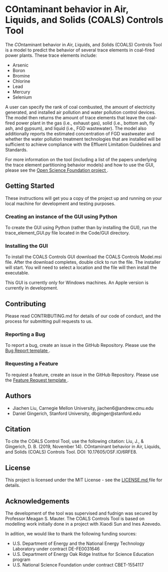 # COntaminant behavior in Air, Liquids, and Solids (COALS) Controls Tool

The *CO*ntaminant behavior in *A*ir, *L*iquids, and *S*olids (COALS) Controls Tool is a model to predict the behavior of several trace elements in coal-fired power plants.  These trace elements include:
<ul>
  <li> Arsenic </li>
  <li> Boron </li>
  <li> Bromine </li>
  <li> Chlorine </li>
  <li> Lead </li>
  <li> Mercury </li>
  <li> Selenium </li>
  </ul>
A user can specify the rank of coal combusted, the amount of electricity generated, and installed air pollution and water pollution control devices.  The model then returns the amount of trace elements that leave the coal-fired power plant in the gas (i.e., exhaust gas), solid (i.e., bottom ash, fly ash, and gypsum), and liquid (i.e., FGD wastewater).  The model also additionally reports the estimated concentration of FGD wastweater and whether the water pollution treatment technologies that are installed will be sufficient to achieve compliance with the Effluent Limitation Guidelines and Standards.

For more information on the tool (including a list of the papers underlying the trace element partitioning behavior models) and how to use the GUI, please see the <a href="https://osf.io/6rfe8/"> Open Science Foundation project </a>.

## Getting Started
These instructions will get you a copy of the project up and running on your local machine for development and testing purposes.

### Creating an instance of the GUI using Python
To create the GUI using Python (rather than by installing the GUI), run the trace_element_GUI.py file located in the Code/GUI directory.

### Installing the GUI 
To install the COALS Controls GUI download the COALS Controls Model.msi file.  After the download completes, double click to run the file.  The installer will start.  You will need to select a location and the file will then install the executable.

This GUI is currently only for Windows machines.  An Apple version is currently in development.

## Contributing
Please read CONTRIBUTING.md for details of our code of conduct, and the process for submitting pull requests to us.

### Reporting a Bug
To report a bug, create an issue in the GitHub Repository.  Please use the <a href="https://github.com/we3lab/coals_controls/issues/new?assignees=&labels=&template=bug_report.md&title="> Bug Report template </a>.

### Requesting a Feature
To requiest a feature, create an issue in the GitHub Repository.  Please use the <a href="https://github.com/we3lab/coals_controls/issues/new?assignees=&labels=&template=feature_request.md&title="> Feature Request template </a>.

## Authors
<ul> 
  <li> Jiachen Liu, Carnegie Mellon University, jiachen6@andrew.cmu.edu </li>
  <li> Daniel Gingerich, Stanford University, dbginger@stanford.edu </li>
  </ul>

## Citation
To cite the COALS Control Tool, use the following citation:
Liu, J., & Gingerich, D. B. (2019, November 14). COntaminant behavior in Air, Liquids, and Solids (COALS) Controls Tool.  DOI: 10.17605/OSF.IO/6RFE8. 

## License
This project is licensed under the MIT License - see the <a href="https://github.com/we3lab/coals_controls/blob/master/LICENSE"> LICENSE.md </a> file for details.

## Acknowledgements
The development of the tool was supervised and fudnign was secured by Professor Meagan S. Mauter.  The COALS Controls Tool is based on modelling work initially done in a project with Xiaodi Sun and Ines Azevedo. 

In adition, we would like to thank the following funding sources:  
<ul>
  <li> U.S. Department of Energy and the National Energy Technology Laboratory under contract DE-FE0031646 </li>
  <li> U.S. Department of Energy Oak Ridge Institue for Science Education program </li>
  <li> U.S. National Science Foundation under contract CBET-1554117 </li>
    
